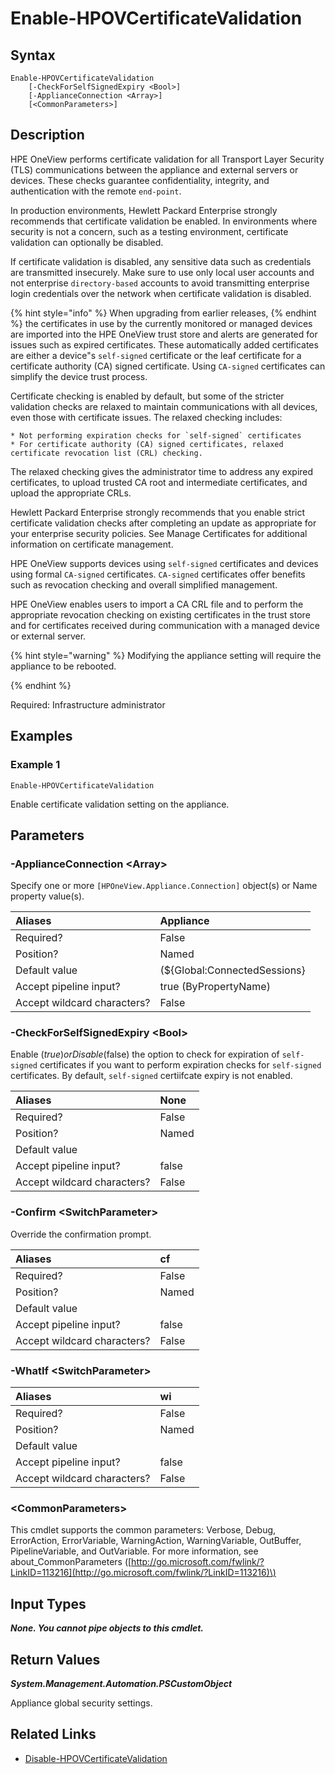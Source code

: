 ﻿---
description: Enable appliance TLS/SSL certificate validation.
---

# Enable-HPOVCertificateValidation

## Syntax

```text
Enable-HPOVCertificateValidation
    [-CheckForSelfSignedExpiry <Bool>]
    [-ApplianceConnection <Array>]
    [<CommonParameters>]
```

## Description

HPE OneView performs certificate validation for all Transport Layer Security (TLS) communications between the appliance and external servers or devices. These checks guarantee confidentiality, integrity, and authentication with the remote `end-point`.

In production environments, Hewlett Packard Enterprise strongly recommends that certificate validation be enabled. In environments where security is not a concern, such as a testing environment, certificate validation can optionally be disabled.

If certificate validation is disabled, any sensitive data such as credentials are transmitted insecurely. Make sure to use only local user accounts and not enterprise `directory-based` accounts to avoid transmitting enterprise login credentials over the network when certificate validation is disabled.

{% hint style="info" %}
When upgrading from earlier releases,
{% endhint %}
 the certificates in use by the currently monitored or managed devices are imported into the HPE OneView trust store and alerts are generated for issues such as expired certificates. These automatically added certificates are either a device"s `self-signed` certificate or the leaf certificate for a certificate authority (CA) signed certificate. Using `CA-signed` certificates can simplify the device trust process.

Certificate checking is enabled by default, but some of the stricter validation checks are relaxed to maintain communications with all devices, even those with certificate issues. The relaxed checking includes: 

    * Not performing expiration checks for `self-signed` certificates 
    * For certificate authority (CA) signed certificates, relaxed certificate revocation list (CRL) checking. 

The relaxed checking gives the administrator time to address any expired certificates, to upload trusted CA root and intermediate certificates, and upload the appropriate CRLs. 

Hewlett Packard Enterprise strongly recommends that you enable strict certificate validation checks after completing an update as appropriate for your enterprise security policies. See Manage Certificates for additional information on certificate management. 

HPE OneView supports devices using `self-signed` certificates and devices using formal `CA-signed` certificates. `CA-signed` certificates offer benefits such as revocation checking and overall simplified management. 

HPE OneView enables users to import a CA CRL file and to perform the appropriate revocation checking on existing certificates in the trust store and for certificates received during communication with a managed device or external server.

{% hint style="warning" %}
Modifying the appliance setting will require the appliance to be rebooted.
{% endhint %}


Required: Infrastructure administrator

## Examples

###  Example 1 

```text
Enable-HPOVCertificateValidation

```

Enable certificate validation setting on the appliance.

## Parameters

### -ApplianceConnection &lt;Array&gt;

Specify one or more `[HPOneView.Appliance.Connection]` object(s) or Name property value(s).

| Aliases | Appliance |
| :--- | :--- |
| Required? | False |
| Position? | Named |
| Default value | (${Global:ConnectedSessions} | ? Default) |
| Accept pipeline input? | true (ByPropertyName) |
| Accept wildcard characters? | False |

### -CheckForSelfSignedExpiry &lt;Bool&gt;

Enable ($true) or Disable ($false) the option to check for expiration of `self-signed` certificates if you want to perform expiration checks for `self-signed` certificates.  By default, `self-signed` certiifcate expiry is not enabled.

| Aliases | None |
| :--- | :--- |
| Required? | False |
| Position? | Named |
| Default value |  |
| Accept pipeline input? | false |
| Accept wildcard characters? | False |

### -Confirm &lt;SwitchParameter&gt;

Override the confirmation prompt.

| Aliases | cf |
| :--- | :--- |
| Required? | False |
| Position? | Named |
| Default value |  |
| Accept pipeline input? | false |
| Accept wildcard characters? | False |

### -WhatIf &lt;SwitchParameter&gt;



| Aliases | wi |
| :--- | :--- |
| Required? | False |
| Position? | Named |
| Default value |  |
| Accept pipeline input? | false |
| Accept wildcard characters? | False |

### &lt;CommonParameters&gt;

This cmdlet supports the common parameters: Verbose, Debug, ErrorAction, ErrorVariable, WarningAction, WarningVariable, OutBuffer, PipelineVariable, and OutVariable. For more information, see about\_CommonParameters \([http://go.microsoft.com/fwlink/?LinkID=113216](http://go.microsoft.com/fwlink/?LinkID=113216)\)

## Input Types

_**None.  You cannot pipe objects to this cmdlet.**_

## Return Values

_**System.Management.Automation.PSCustomObject**_

Appliance global security settings.

## Related Links

* [Disable-HPOVCertificateValidation](disable-hpovcertificatevalidation.md)
